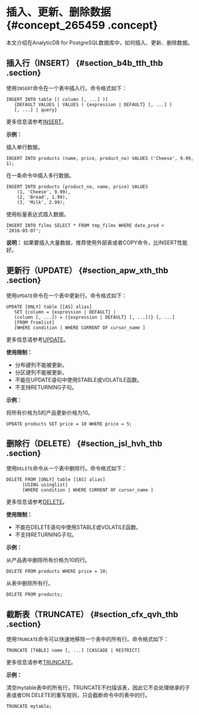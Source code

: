 # 插入、更新、删除数据 {#concept_265459 .concept}

本文介绍在AnalyticDB for PostgreSQL数据库中，如何插入、更新、删除数据。

## 插入行（INSERT） {#section_b4b_tth_thb .section}

使用`INSERT`命令在一个表中插入行。命令格式如下：

```
INSERT INTO table [( column [, ...] )]
   {DEFAULT VALUES | VALUES ( {expression | DEFAULT} [, ...] ) 
   [, ...] | query}
```

更多信息请参考[INSERT](http://gpdb.docs.pivotal.io/4380/ref_guide/sql_commands/INSERT.html)。

**示例：**

插入单行数据。

```
INSERT INTO products (name, price, product_no) VALUES ('Cheese', 9.99, 1);
```

在一条命令中插入多行数据。

```
INSERT INTO products (product_no, name, price) VALUES
    (1, 'Cheese', 9.99),
    (2, 'Bread', 1.99),
    (3, 'Milk', 2.99);
```

使用标量表达式插入数据。

```
INSERT INTO films SELECT * FROM tmp_films WHERE date_prod < 
'2016-05-07';
```

**说明：** 如果要插入大量数据，推荐使用外部表或者COPY命令，比INSERT性能好。

## 更新行（UPDATE） {#section_apw_xth_thb .section}

使用`UPDATE`命令在一个表中更新行。命令格式如下：

```
UPDATE [ONLY] table [[AS] alias]
   SET {column = {expression | DEFAULT} |
   (column [, ...]) = ({expression | DEFAULT} [, ...])} [, ...]
   [FROM fromlist]
   [WHERE condition | WHERE CURRENT OF cursor_name ]
```

更多信息请参考[UPDATE](http://gpdb.docs.pivotal.io/4380/ref_guide/sql_commands/UPDATE.html)。

**使用限制：**

-   分布键列不能被更新。
-   分区键列不能被更新。
-   不能在UPDATE语句中使用STABLE或VOLATILE函数。
-   不支持RETURNING子句。

**示例：**

将所有价格为5的产品更新价格为10。

```
UPDATE products SET price = 10 WHERE price = 5;
```

## 删除行（DELETE） {#section_jsl_hvh_thb .section}

使用`DELETE`命令从一个表中删除行。命令格式如下：

```
DELETE FROM [ONLY] table [[AS] alias]
      [USING usinglist]
      [WHERE condition | WHERE CURRENT OF cursor_name ]
```

更多信息请参考[DELETE](http://gpdb.docs.pivotal.io/4380/ref_guide/sql_commands/DELETE.html)。

**使用限制：**

-   不能在DELETE语句中使用STABLE或VOLATILE函数。
-   不支持RETURNING子句。

**示例：**

从产品表中删除所有价格为10的行。

```
DELETE FROM products WHERE price = 10;
```

从表中删除所有行。

```
DELETE FROM products;
```

## 截断表（TRUNCATE） {#section_cfx_qvh_thb .section}

使用`TRUNCATE`命令可以快速地移除一个表中的所有行。命令格式如下：

```
TRUNCATE [TABLE] name [, ...] [CASCADE | RESTRICT]
```

更多信息请参考[TRUNCATE](http://gpdb.docs.pivotal.io/4380/ref_guide/sql_commands/TRUNCATE.html)。

**示例：**

清空mytable表中的所有行，TRUNCATE不扫描该表，因此它不会处理继承的子表或者ON DELETE的重写规则，只会截断命令中的表中的行。

```
TRUNCATE mytable;
```

